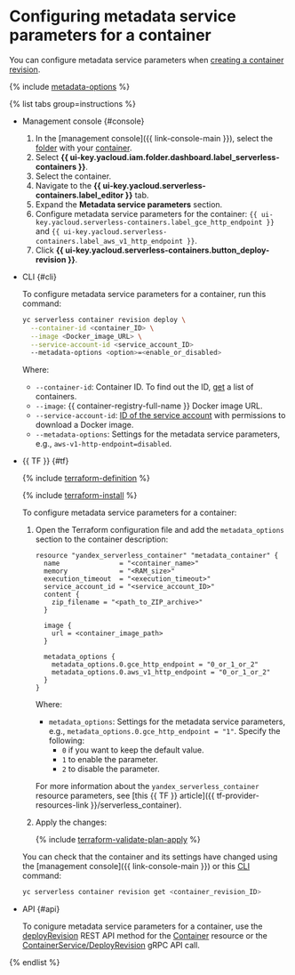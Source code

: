 # Configuring metadata service parameters for a container

You can configure metadata service parameters when [creating a container revision](manage-revision.md).

{% include [metadata-options](../../_includes/functions/metadata-options.md) %}

{% list tabs group=instructions %}

- Management console {#console}

  1. In the [management console]({{ link-console-main }}), select the [folder](../../resource-manager/concepts/resources-hierarchy.md#folder) with your [container](../../serverless-containers/concepts/container.md).
  1. Select **{{ ui-key.yacloud.iam.folder.dashboard.label_serverless-containers }}**.
  1. Select the container.
  1. Navigate to the **{{ ui-key.yacloud.serverless-containers.label_editor }}** tab.
  1. Expand the **Metadata service parameters** section.
  1. Configure metadata service parameters for the container: `{{ ui-key.yacloud.serverless-containers.label_gce_http_endpoint }}` and `{{ ui-key.yacloud.serverless-containers.label_aws_v1_http_endpoint }}`.
  1. Click **{{ ui-key.yacloud.serverless-containers.button_deploy-revision }}**.

- CLI {#cli}

    To configure metadata service parameters for a container, run this command:

    ```bash
    yc serverless container revision deploy \
      --container-id <container_ID> \
      --image <Docker_image_URL> \
      --service-account-id <service_account_ID>
      --metadata-options <option>=<enable_or_disabled>
    ```

    Where:
    * `--container-id`: Container ID. To find out the ID, [get](list.md) a list of containers.
    * `--image`: {{ container-registry-full-name }} Docker image URL.
    * `--service-account-id`: [ID of the service account](../../iam/operations/sa/get-id.md) with permissions to download a Docker image.
    * `--metadata-options`: Settings for the metadata service parameters, e.g., `aws-v1-http-endpoint=disabled`.

- {{ TF }} {#tf}

    {% include [terraform-definition](../../_tutorials/_tutorials_includes/terraform-definition.md) %}

    {% include [terraform-install](../../_includes/terraform-install.md) %}

    To configure metadata service parameters for a container:

    1. Open the Terraform configuration file and add the `metadata_options` section to the container description:
      
        ```hcl
        resource "yandex_serverless_container" "metadata_container" {
          name               = "<container_name>"
          memory             = "<RAM_size>"
          execution_timeout  = "<execution_timeout>"
          service_account_id = "<service_account_ID>"
          content {
            zip_filename = "<path_to_ZIP_archive>"
          }

          image {
            url = <container_image_path>
          }

          metadata_options {
            metadata_options.0.gce_http_endpoint = "0_or_1_or_2"
            metadata_options.0.aws_v1_http_endpoint = "0_or_1_or_2"
          }
        }
        ```

        Where:

        * `metadata_options`: Settings for the metadata service parameters, e.g., `metadata_options.0.gce_http_endpoint = "1"`. Specify the following:
            * `0` if you want to keep the default value.
            * `1` to enable the parameter.
            * `2` to disable the parameter.

        For more information about the `yandex_serverless_container` resource parameters, see [this {{ TF }} article]({{ tf-provider-resources-link }}/serverless_container).

   1. Apply the changes:

      {% include [terraform-validate-plan-apply](../../_tutorials/_tutorials_includes/terraform-validate-plan-apply.md) %}

   You can check that the container and its settings have changed using the [management console]({{ link-console-main }}) or this [CLI](../../cli/quickstart.md) command:

   ```bash
   yc serverless container revision get <container_revision_ID>
   ```

- API {#api}

    To conigure metadata service parameters for a container, use the [deployRevision](../../serverless-containers/containers/api-ref/Container/deployRevision.md) REST API method for the [Container](../../serverless-containers/containers/api-ref/Container/index.md) resource or the [ContainerService/DeployRevision](../../serverless-containers/containers/api-ref/grpc/Container/deployRevision.md) gRPC API call.

{% endlist %}
